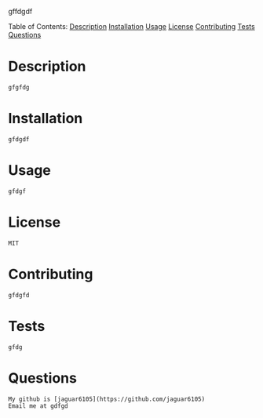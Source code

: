 
gffdgdf

Table of Contents:
[Description](#description) 
[Installation](#installation)
[Usage](#usage)
[License](#license)
[Contributing](#contributing)
[Tests](#tests)
[Questions](#questions)
    
# Description 
    gfgfdg

# Installation
    gfdgdf

# Usage
    gfdgf

# License
    MIT

# Contributing
    gfdgfd

# Tests
    gfdg

# Questions
    My github is [jaguar6105](https://github.com/jaguar6105)
    Email me at gdfgd
    
    
    